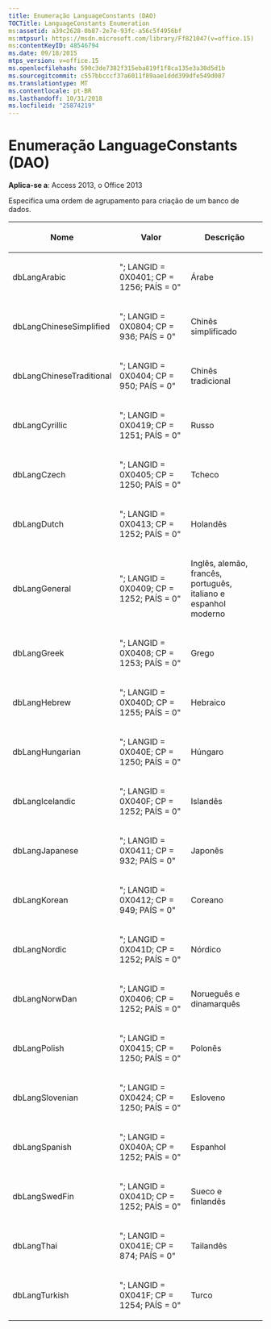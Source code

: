 ```yaml
---
title: Enumeração LanguageConstants (DAO)
TOCTitle: LanguageConstants Enumeration
ms:assetid: a39c2628-0b87-2e7e-93fc-a56c5f4956bf
ms:mtpsurl: https://msdn.microsoft.com/library/Ff821047(v=office.15)
ms:contentKeyID: 48546794
ms.date: 09/18/2015
mtps_version: v=office.15
ms.openlocfilehash: 590c3de7382f315eba819f1f8ca135e3a30d5d1b
ms.sourcegitcommit: c557bbcccf37a6011f89aae1ddd399dfe549d087
ms.translationtype: MT
ms.contentlocale: pt-BR
ms.lasthandoff: 10/31/2018
ms.locfileid: "25874219"
---
```

# <a name="languageconstants-enumeration-dao"></a>Enumeração LanguageConstants (DAO)


**Aplica-se a**: Access 2013, o Office 2013

Especifica uma ordem de agrupamento para criação de um banco de dados.

<table>
<colgroup>
<col style="width: 33%" />
<col style="width: 33%" />
<col style="width: 33%" />
</colgroup>
<thead>
<tr class="header">
<th><p>Nome</p></th>
<th><p>Valor</p></th>
<th><p>Descrição</p></th>
</tr>
</thead>
<tbody>
<tr class="odd">
<td><p>dbLangArabic</p></td>
<td><p>&quot;; LANGID = 0X0401; CP = 1256; PAÍS = 0&quot;</p></td>
<td><p>Árabe</p></td>
</tr>
<tr class="even">
<td><p>dbLangChineseSimplified</p></td>
<td><p>&quot;; LANGID = 0X0804; CP = 936; PAÍS = 0&quot;</p></td>
<td><p>Chinês simplificado</p></td>
</tr>
<tr class="odd">
<td><p>dbLangChineseTraditional</p></td>
<td><p>&quot;; LANGID = 0X0404; CP = 950; PAÍS = 0&quot;</p></td>
<td><p>Chinês tradicional</p></td>
</tr>
<tr class="even">
<td><p>dbLangCyrillic</p></td>
<td><p>&quot;; LANGID = 0X0419; CP = 1251; PAÍS = 0&quot;</p></td>
<td><p>Russo</p></td>
</tr>
<tr class="odd">
<td><p>dbLangCzech</p></td>
<td><p>&quot;; LANGID = 0X0405; CP = 1250; PAÍS = 0&quot;</p></td>
<td><p>Tcheco</p></td>
</tr>
<tr class="even">
<td><p>dbLangDutch</p></td>
<td><p>&quot;; LANGID = 0X0413; CP = 1252; PAÍS = 0&quot;</p></td>
<td><p>Holandês</p></td>
</tr>
<tr class="odd">
<td><p>dbLangGeneral</p></td>
<td><p>&quot;; LANGID = 0X0409; CP = 1252; PAÍS = 0&quot;</p></td>
<td><p>Inglês, alemão, francês, português, italiano e espanhol moderno</p></td>
</tr>
<tr class="even">
<td><p>dbLangGreek</p></td>
<td><p>&quot;; LANGID = 0X0408; CP = 1253; PAÍS = 0&quot;</p></td>
<td><p>Grego</p></td>
</tr>
<tr class="odd">
<td><p>dbLangHebrew</p></td>
<td><p>&quot;; LANGID = 0X040D; CP = 1255; PAÍS = 0&quot;</p></td>
<td><p>Hebraico</p></td>
</tr>
<tr class="even">
<td><p>dbLangHungarian</p></td>
<td><p>&quot;; LANGID = 0X040E; CP = 1250; PAÍS = 0&quot;</p></td>
<td><p>Húngaro</p></td>
</tr>
<tr class="odd">
<td><p>dbLangIcelandic</p></td>
<td><p>&quot;; LANGID = 0X040F; CP = 1252; PAÍS = 0&quot;</p></td>
<td><p>Islandês</p></td>
</tr>
<tr class="even">
<td><p>dbLangJapanese</p></td>
<td><p>&quot;; LANGID = 0X0411; CP = 932; PAÍS = 0&quot;</p></td>
<td><p>Japonês</p></td>
</tr>
<tr class="odd">
<td><p>dbLangKorean</p></td>
<td><p>&quot;; LANGID = 0X0412; CP = 949; PAÍS = 0&quot;</p></td>
<td><p>Coreano</p></td>
</tr>
<tr class="even">
<td><p>dbLangNordic</p></td>
<td><p>&quot;; LANGID = 0X041D; CP = 1252; PAÍS = 0&quot;</p></td>
<td><p>Nórdico</p></td>
</tr>
<tr class="odd">
<td><p>dbLangNorwDan</p></td>
<td><p>&quot;; LANGID = 0X0406; CP = 1252; PAÍS = 0&quot;</p></td>
<td><p>Norueguês e dinamarquês</p></td>
</tr>
<tr class="even">
<td><p>dbLangPolish</p></td>
<td><p>&quot;; LANGID = 0X0415; CP = 1250; PAÍS = 0&quot;</p></td>
<td><p>Polonês</p></td>
</tr>
<tr class="odd">
<td><p>dbLangSlovenian</p></td>
<td><p>&quot;; LANGID = 0X0424; CP = 1250; PAÍS = 0&quot;</p></td>
<td><p>Esloveno</p></td>
</tr>
<tr class="even">
<td><p>dbLangSpanish</p></td>
<td><p>&quot;; LANGID = 0X040A; CP = 1252; PAÍS = 0&quot;</p></td>
<td><p>Espanhol</p></td>
</tr>
<tr class="odd">
<td><p>dbLangSwedFin</p></td>
<td><p>&quot;; LANGID = 0X041D; CP = 1252; PAÍS = 0&quot;</p></td>
<td><p>Sueco e finlandês</p></td>
</tr>
<tr class="even">
<td><p>dbLangThai</p></td>
<td><p>&quot;; LANGID = 0X041E; CP = 874; PAÍS = 0&quot;</p></td>
<td><p>Tailandês</p></td>
</tr>
<tr class="odd">
<td><p>dbLangTurkish</p></td>
<td><p>&quot;; LANGID = 0X041F; CP = 1254; PAÍS = 0&quot;</p></td>
<td><p>Turco</p></td>
</tr>
</tbody>
</table>

